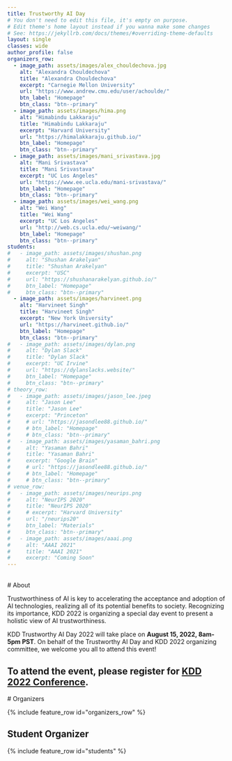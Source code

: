 ```yaml
---
title: Trustworthy AI Day
# You don't need to edit this file, it's empty on purpose.
# Edit theme's home layout instead if you wanna make some changes
# See: https://jekyllrb.com/docs/themes/#overriding-theme-defaults
layout: single
classes: wide
author_profile: false
organizers_row:
  - image_path: assets/images/alex_chouldechova.jpg
    alt: "Alexandra Chouldechova"
    title: "Alexandra Chouldechova"
    excerpt: "Carnegie Mellon University"
    url: "https://www.andrew.cmu.edu/user/achoulde/"
    btn_label: "Homepage"
    btn_class: "btn--primary"
  - image_path: assets/images/hima.png
    alt: "Himabindu Lakkaraju"
    title: "Himabindu Lakkaraju"
    excerpt: "Harvard University"
    url: "https://himalakkaraju.github.io/"
    btn_label: "Homepage"
    btn_class: "btn--primary"
  - image_path: assets/images/mani_srivastava.jpg
    alt: "Mani Srivastava"
    title: "Mani Srivastava"
    excerpt: "UC Los Angeles"
    url: "https://www.ee.ucla.edu/mani-srivastava/"
    btn_label: "Homepage"
    btn_class: "btn--primary"
  - image_path: assets/images/wei_wang.png
    alt: "Wei Wang"
    title: "Wei Wang"
    excerpt: "UC Los Angeles"
    url: "http://web.cs.ucla.edu/~weiwang/"
    btn_label: "Homepage"
    btn_class: "btn--primary"
students:
#   - image_path: assets/images/shushan.png
#     alt: "Shushan Arakelyan"
#     title: "Shushan Arakelyan"
#     excerpt: "USC"
#     url: "https://shushanarakelyan.github.io/"
#     btn_label: "Homepage"
#     btn_class: "btn--primary"
  - image_path: assets/images/harvineet.png
    alt: "Harvineet Singh"
    title: "Harvineet Singh"
    excerpt: "New York University"
    url: "https://harvineet.github.io/"
    btn_label: "Homepage"
    btn_class: "btn--primary"
#   - image_path: assets/images/dylan.png
#     alt: "Dylan Slack"
#     title: "Dylan Slack"
#     excerpt: "UC Irvine"
#     url: "https://dylanslacks.website/"
#     btn_label: "Homepage"
#     btn_class: "btn--primary"
# theory_row:
#   - image_path: assets/images/jason_lee.jpeg
#     alt: "Jason Lee"
#     title: "Jason Lee"
#     excerpt: "Princeton"
#     # url: "https://jasondlee88.github.io/"
#     # btn_label: "Homepage"
#     # btn_class: "btn--primary"
#   - image_path: assets/images/yasaman_bahri.png
#     alt: "Yasaman Bahri"
#     title: "Yasaman Bahri"
#     excerpt: "Google Brain"
#     # url: "https://jasondlee88.github.io/"
#     # btn_label: "Homepage"
#     # btn_class: "btn--primary"
# venue_row:
#   - image_path: assets/images/neurips.png
#     alt: "NeurIPS 2020"
#     title: "NeurIPS 2020"
#     # excerpt: "Harvard University"
#     url: "/neurips20"
#     btn_label: "Materials"
#     btn_class: "btn--primary"
#   - image_path: assets/images/aaai.png
#     alt: "AAAI 2021"
#     title: "AAAI 2021"
#     excerpt: "Coming Soon"
---
```

<br/>
# About

Trustworthiness of AI is key to accelerating the acceptance and adoption of AI technologies, realizing all of its potential benefits to society. Recognizing its importance, KDD 2022 is organizing a special day event to present a holistic view of AI trustworthiness. 

KDD Trustworthy AI Day 2022 will take place on **August 15, 2022, 8am-5pm PST**. On behalf of the Trustworthy AI Day and KDD 2022 organizing committee, we welcome you all to attend this event!

## To attend the event, please register for [KDD 2022 Conference](https://www.kdd.org/kdd2022/registration.html).


<!-- #Call

We plan to solicit short paper submissions for “deep learning critique” from the community, which aims to better understand and to improve all stages of the research process in deep learning. Accepted papers will be given a 15-min slot for contributed talk on the DL day. We invite you to refer to an earlier effort to register trends and debates, analyze bad practices and inventorize open problems at “Critiquing and Correcting Trends in Machine Learning 2018” Workshop: https://ml-critique-correct.github.io/.



<section class="speakers" markdown="1">


# Invited Speakers

### Scaling Deep Learning

{% include feature_row id="scaling_row" %}

### Evaluating and Debugging Deep Learning Models

{% include feature_row id="testing_row" %}

### Fairness and Transparency of Deep Learning

{% include feature_row id="fairness_row" %}

### Theoretical Understanding of Deep Learning

{% include feature_row id="theory_row" %}

</section> -->

<section class="organizers" markdown="1">
# Organizers

{% include feature_row id="organizers_row" %}

## Student Organizer

{% include feature_row id="students" %}

</section>

<!-- # Tutorials

{% include feature_row id="venue_row" %} -->

<!-- <h3 class="archive__subtitle">{{ site.data.ui-text[site.locale].recent_posts | default: "Recent Posts" }}</h3> -->

<!-- {% if paginator %}
  {% assign posts = paginator.posts %}
{% else %}
  {% assign posts = site.posts %}
{% endif %}

{% for post in posts %}
  {% include archive-single.html %}
{% endfor %}

{% include paginator.html %} -->
